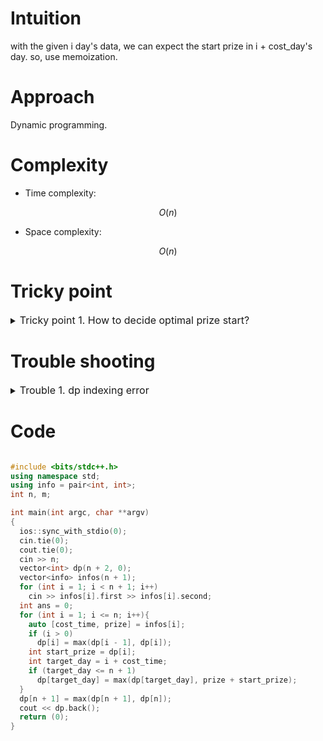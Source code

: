 # Intuition
<!-- Describe your first thoughts on how to solve this problem. -->
with the given i day's data, we can expect the start prize in i + cost_day's day. 
so, use memoization.

# Approach
<!-- Describe your approach to solving the problem. -->
Dynamic programming.

# Complexity
- Time complexity:
<!-- Add your time complexity here, e.g. $$O(n)$$ -->
$$ O(n) $$

- Space complexity:
<!-- Add your space complexity here, e.g. $$O(n)$$ -->
$$ O(n) $$

# Tricky point

<details>
<summary> <font size="3"> Tricky point 1. How to decide optimal prize start? </font> </summary>
<div markdown="1">

1) On i's day, get the best start prize data from the past.
```
if (i > 0)
  dp[i] = max(dp[i - 1], dp[i]);
```

2) We can calculate i + cost_day's start prize, and this can be modify by other case. so, update with `max(a, b)`
```
if (target_day <= n + 1)
  dp[target_day] = max(dp[target_day], prize + start_prize);
```

</div>
</details>

# Trouble shooting

<details>
<summary> <font size="3"> Trouble 1. dp indexing error </font> </summary>
<div markdown="1">

Solved : Fix the meaning of index as day.

</div>
</details>

# Code
```cpp []

#include <bits/stdc++.h>
using namespace std;
using info = pair<int, int>;
int n, m;

int main(int argc, char **argv)
{
  ios::sync_with_stdio(0);
  cin.tie(0);
  cout.tie(0);
  cin >> n;
  vector<int> dp(n + 2, 0);
  vector<info> infos(n + 1);
  for (int i = 1; i < n + 1; i++)
    cin >> infos[i].first >> infos[i].second;
  int ans = 0;
  for (int i = 1; i <= n; i++){
    auto [cost_time, prize] = infos[i];
    if (i > 0)
      dp[i] = max(dp[i - 1], dp[i]);
    int start_prize = dp[i];
    int target_day = i + cost_time;
    if (target_day <= n + 1)
      dp[target_day] = max(dp[target_day], prize + start_prize);
  }
  dp[n + 1] = max(dp[n + 1], dp[n]);
  cout << dp.back();
  return (0);
}


```

